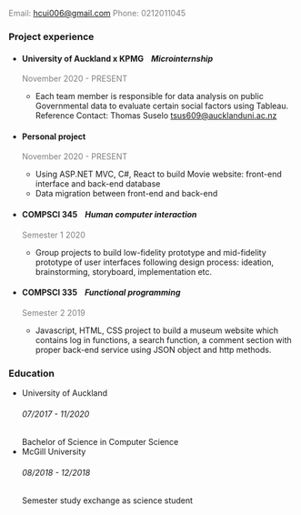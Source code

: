 <span style="color:grey">Email: hcui006@gmail.com</span>
<span style="color:grey">Phone: 0212011045</span>

### Project experience
- #### University of Auckland x KPMG &nbsp;&nbsp;&nbsp;_Microinternship_
  <span style="color:grey">November 2020 - PRESENT</span>
  - Each team member is responsible for data analysis on public Governmental data to evaluate certain social factors using Tableau.
  Reference Contact: Thomas Suselo tsus609@aucklanduni.ac.nz
- #### Personal project
  <span style="color:grey">November 2020 - PRESENT</span>
  - Using ASP.NET MVC, C#, React to build Movie website: front-end interface and back-end database
  - Data migration between front-end and back-end

- #### COMPSCI 345 &nbsp;&nbsp;&nbsp;_Human computer interaction_
  <span style="color:grey">Semester 1 2020</span>
  - Group projects to build low-fidelity prototype and mid-fidelity prototype of user interfaces following design process: ideation, brainstorming, storyboard, implementation etc.

- #### COMPSCI 335  &nbsp;&nbsp;&nbsp;_Functional programming_
  <span style="color:grey">Semester 2 2019</span>
  - Javascript, HTML, CSS project to build a museum website which contains log in functions, a search function, a comment section with proper back-end service using JSON object and http methods.

### Education
- University of Auckland
  ###### 07/2017 - 11/2020
  Bachelor of Science in Computer Science
- McGill University
  ###### 08/2018 - 12/2018
  Semester study exchange as science student
